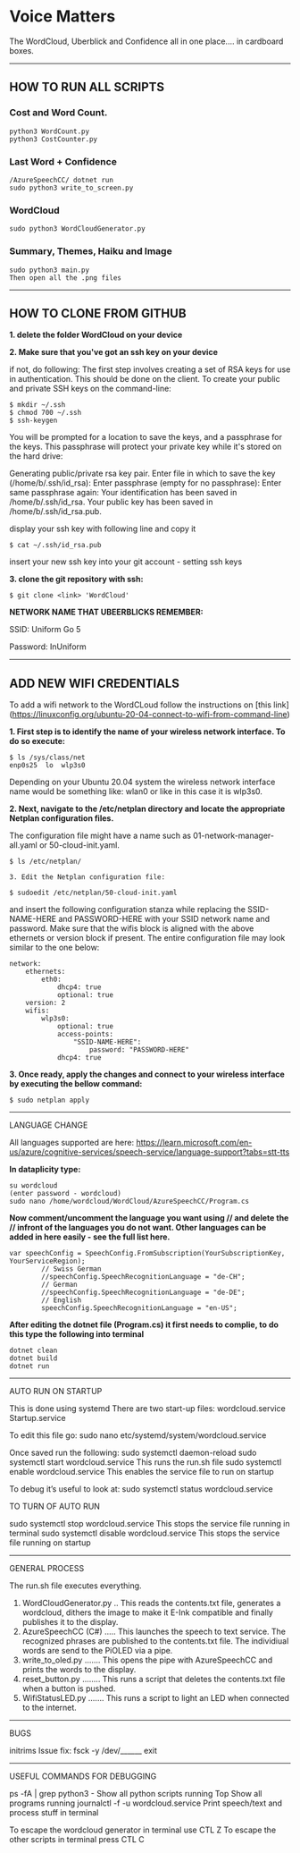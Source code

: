 # Voice Matters
The WordCloud, Uberblick and Confidence all in one place.... in cardboard boxes.
 
  ******************************************************************************
## HOW TO RUN ALL SCRIPTS

### Cost and Word Count.
	python3 WordCount.py
	python3 CostCounter.py

### Last Word + Confidence
   	/AzureSpeechCC/ dotnet run
   	sudo python3 write_to_screen.py

### WordCloud
   	sudo python3 WordCloudGenerator.py

### Summary, Themes, Haiku and Image
	sudo python3 main.py
   	Then open all the .png files 

  ******************************************************************************
## HOW TO CLONE FROM GITHUB

**1. delete the folder WordCloud on your device**

**2. Make sure that you've got an ssh key on your device**

if not, do following:
The first step involves creating a set of RSA keys for use in authentication.
This should be done on the client.
To create your public and private SSH keys on the command-line:
```
$ mkdir ~/.ssh
$ chmod 700 ~/.ssh
$ ssh-keygen
```
You will be prompted for a location to save the keys, and a passphrase for the keys. This passphrase will protect your private key while it's stored on the hard drive:

Generating public/private rsa key pair.
Enter file in which to save the key (/home/b/.ssh/id_rsa):
Enter passphrase (empty for no passphrase):
Enter same passphrase again:
Your identification has been saved in /home/b/.ssh/id_rsa.
Your public key has been saved in /home/b/.ssh/id_rsa.pub.

display your ssh key with following line and copy it
```
$ cat ~/.ssh/id_rsa.pub
```
insert your new ssh key into your git account - setting ssh keys

**3. clone the git repository with ssh:**
```
$ git clone <link> 'WordCloud'
```

**NETWORK NAME THAT UBEERBLICKS REMEMBER:**

SSID: Uniform Go 5

Password: InUniform

  ******************************************************************************
## ADD NEW WIFI CREDENTIALS

To add a wifi network to the WordCLoud follow the instructions on [this link] (https://linuxconfig.org/ubuntu-20-04-connect-to-wifi-from-command-line)


**1. First step is to identify the name of your wireless network interface. To do so execute:**

```
$ ls /sys/class/net
enp0s25  lo  wlp3s0
```

Depending on your Ubuntu 20.04 system the wireless network interface name would be something like: wlan0 or like in this case it is wlp3s0.

**2. Next, navigate to the /etc/netplan directory and locate the appropriate Netplan configuration files.**

The configuration file might have a name such as 01-network-manager-all.yaml or 50-cloud-init.yaml.
   
```
$ ls /etc/netplan/

3. Edit the Netplan configuration file:
   
$ sudoedit /etc/netplan/50-cloud-init.yaml
```

and insert the following configuration stanza while replacing the SSID-NAME-HERE and PASSWORD-HERE with your SSID network name and password. Make sure that the wifis block is aligned with the above ethernets or version block if present. The entire configuration file may look similar to the one below:

```
network:
    ethernets:
        eth0:
            dhcp4: true
            optional: true
    version: 2
    wifis:
        wlp3s0:
            optional: true
            access-points:
                "SSID-NAME-HERE":
                    password: "PASSWORD-HERE"
            dhcp4: true
```

**3. Once ready, apply the changes and connect to your wireless interface by executing the bellow command:**

```
$ sudo netplan apply
```

 ******************************************************************************
LANGUAGE CHANGE

All languages supported are here: https://learn.microsoft.com/en-us/azure/cognitive-services/speech-service/language-support?tabs=stt-tts

**In dataplicity type:**
```
su wordcloud
(enter password - wordcloud)
sudo nano /home/wordcloud/WordCloud/AzureSpeechCC/Program.cs
```

**Now comment/uncomment the language you want using // and delete the // infront of the languages you do not want. Other languages can be added in here easily - see the full list here.**

```
var speechConfig = SpeechConfig.FromSubscription(YourSubscriptionKey, YourServiceRegion);
        // Swiss German
        //speechConfig.SpeechRecognitionLanguage = "de-CH";
        // German
        //speechConfig.SpeechRecognitionLanguage = "de-DE";
        // English
        speechConfig.SpeechRecognitionLanguage = "en-US";

```

**After editing the dotnet file (Program.cs) it first needs to complie, to do this type the following into terminal**
```
dotnet clean
dotnet build
dotnet run
```
 ******************************************************************************
 AUTO RUN ON STARTUP
 
 This is done using systemd
There are two start-up files:
wordcloud.service
Startup.service

 To edit this file go:
 sudo nano etc/systemd/system/wordcloud.service
 
 Once saved run the following:
 sudo systemctl daemon-reload
 sudo systemctl start wordcloud.service		This runs the run.sh file
 sudo systemctl enable wordcloud.service	This enables the service file to run on startup


To debug it’s useful to look at:
 sudo systemctl status wordcloud.service

		
 
 TO TURN OF AUTO RUN
 
 sudo systemctl stop wordcloud.service		This stops the service file running in terminal
 sudo systemctl disable wordcloud.service	This stops the service file running on startup
 

 ******************************************************************************
GENERAL PROCESS

The run.sh file executes everything.
1. WordCloudGenerator.py .. This reads the contents.txt file, generates a wordcloud, dithers the image to make it E-Ink compatible and finally publishes it to the display.
2. AzureSpeechCC (C#) ..... This launches the speech to text service. The recognized phrases are published to the contents.txt file. The individiual words are send to the PiOLED via a pipe.
3. write_to_oled.py ....... This opens the pipe with AzureSpeechCC and prints the words to the display.
4. reset_button.py ........ This runs a script that deletes the contents.txt file when a button is pushed.
5. WifiStatusLED.py ....... This runs a script to light an LED when connected to the internet.


******************************************************************************
BUGS

initrims Issue fix:
fsck -y /dev/______
exit

 ******************************************************************************
USEFUL COMMANDS FOR DEBUGGING

ps -fA | grep python3 - 		Show all python scripts running
Top					Show all programs running
journalctl -f -u wordcloud.service	Print speech/text and process stuff in terminal

To escape the wordcloud generator in terminal use CTL Z
To escape the other scripts in terminal press CTL C
